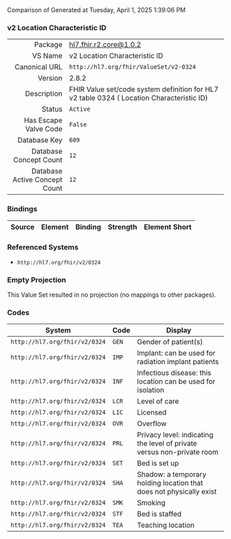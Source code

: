 Comparison of 
Generated at Tuesday, April 1, 2025 1:39:06 PM

### v2 Location Characteristic ID

|      |     |
| ---: | --- |
| Package | hl7.fhir.r2.core@1.0.2 |
| VS Name | v2 Location Characteristic ID |
| Canonical URL | `http://hl7.org/fhir/ValueSet/v2-0324` |
| Version | 2.8.2 |
| Description | FHIR Value set/code system definition for HL7 v2 table 0324 ( Location Characteristic ID) |
| Status | `Active` |
| Has Escape Valve Code | `False` |
| Database Key | `609` |
| Database Concept Count | `12` |
| Database Active Concept Count | `12` |
### Bindings

| Source | Element | Binding | Strength | Element Short |
| ------ | ------- | ------- | -------- | ------------- |

### Referenced Systems

* `http://hl7.org/fhir/v2/0324`
### Empty Projection

This Value Set resulted in no projection (no mappings to other packages).

### Codes

| System | Code | Display |
| ------ | ---- | ------- |
| `http://hl7.org/fhir/v2/0324` | `GEN` | Gender of patient(s) |
| `http://hl7.org/fhir/v2/0324` | `IMP` | Implant: can be used for radiation implant patients |
| `http://hl7.org/fhir/v2/0324` | `INF` | Infectious disease: this location can be used for isolation |
| `http://hl7.org/fhir/v2/0324` | `LCR` | Level of care |
| `http://hl7.org/fhir/v2/0324` | `LIC` | Licensed |
| `http://hl7.org/fhir/v2/0324` | `OVR` | Overflow |
| `http://hl7.org/fhir/v2/0324` | `PRL` | Privacy level: indicating the level of private versus non-private room |
| `http://hl7.org/fhir/v2/0324` | `SET` | Bed is set up |
| `http://hl7.org/fhir/v2/0324` | `SHA` | Shadow: a temporary holding location that does not physically exist |
| `http://hl7.org/fhir/v2/0324` | `SMK` | Smoking |
| `http://hl7.org/fhir/v2/0324` | `STF` | Bed is staffed |
| `http://hl7.org/fhir/v2/0324` | `TEA` | Teaching location |
